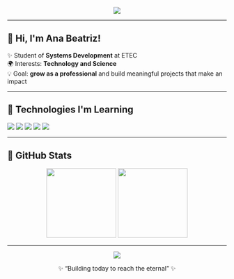 <!-- Banner -->
<p align="center">
  <img src="https://capsule-render.vercel.app/api?type=waving&color=0D47A1&height=200&section=header&text=Ana%20Beatriz&fontSize=40&fontColor=ffffff&animation=twinkling"/>
</p>

---

## 👋 Hi, I'm Ana Beatriz!
✨ Student of **Systems Development** at ETEC  
🌍 Interests: **Technology and Science**  
💡 Goal: **grow as a professional** and build meaningful projects that make an impact  

---

## 🔹 Technologies I'm Learning
<p align="left">
  <img src="https://img.shields.io/badge/HTML5-0D47A1?style=for-the-badge&logo=html5&logoColor=white"/>
  <img src="https://img.shields.io/badge/CSS3-1565C0?style=for-the-badge&logo=css3&logoColor=white"/>
  <img src="https://img.shields.io/badge/JavaScript-1E88E5?style=for-the-badge&logo=javascript&logoColor=white"/>
  <img src="https://img.shields.io/badge/Git-1976D2?style=for-the-badge&logo=git&logoColor=white"/>
  <img src="https://img.shields.io/badge/Java-0A91D2?style=for-the-badge&logo=openjdk&logoColor=white"/>
</p>

---

## 🔹 GitHub Stats
<p align="center">
  <img height="160em" src="https://github-readme-stats.vercel.app/api?username=fagundessana&show_icons=true&theme=blue_navy&hide_border=true&bg_color=0D1117&title_color=1877F2&icon_color=1E88E5&text_color=ffffff"/>
  <img height="160em" src="https://github-readme-stats.vercel.app/api/top-langs/?username=fagundessana&layout=compact&theme=blue_navy&hide_border=true&bg_color=0D1117&title_color=1877F2&text_color=ffffff"/>
</p>

---



<!-- Footer Banner -->
<p align="center">
  <img src="https://capsule-render.vercel.app/api?type=waving&color=0D47A1&height=120&section=footer"/>
</p>

<p align="center">✨ “Building today to reach the eternal” ✨</p>

